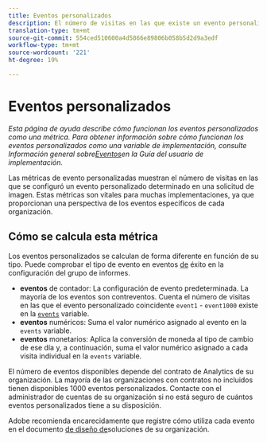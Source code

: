 ```yaml
---
title: Eventos personalizados
description: El número de visitas en las que existe un evento personalizado.
translation-type: tm+mt
source-git-commit: 554ced510600a4d5866e89806b058b5d2d9a3edf
workflow-type: tm+mt
source-wordcount: '221'
ht-degree: 19%

---
```



# Eventos personalizados

*Esta página de ayuda describe cómo funcionan los eventos personalizados como una métrica. Para obtener información sobre cómo funcionan los eventos personalizados como una variable de implementación, consulte Información general sobre[Eventos](/help/implement/vars/page-vars/events/events-overview.md)en la Guía del usuario de implementación.*

Las métricas de evento personalizadas muestran el número de visitas en las que se configuró un evento personalizado determinado en una solicitud de imagen. Estas métricas son vitales para muchas implementaciones, ya que proporcionan una perspectiva de los eventos específicos de cada organización.

## Cómo se calcula esta métrica

Los eventos personalizados se calculan de forma diferente en función de su tipo. Puede comprobar el tipo de evento en eventos [de](../../admin/admin/c-success-events/success-event.md) éxito en la configuración del grupo de informes.

* **eventos** de contador: La configuración de evento predeterminada. La mayoría de los eventos son contreventos. Cuenta el número de visitas en las que el evento personalizado coincidente `event1` - `event1000` existe en la [`events`](/help/implement/vars/page-vars/events/events-overview.md) variable.
* **eventos** numéricos: Suma el valor numérico asignado al evento en la `events` variable.
* **eventos** monetarios: Aplica la conversión de moneda al tipo de cambio de ese día y, a continuación, suma el valor numérico asignado a cada visita individual en la `events` variable.

El número de eventos disponibles depende del contrato de Analytics de su organización. La mayoría de las organizaciones con contratos no incluidos tienen disponibles 1000 eventos personalizados. Contacte con el administrador de cuentas de su organización si no está seguro de cuántos eventos personalizados tiene a su disposición.

Adobe recomienda encarecidamente que registre cómo utiliza cada evento en el documento [de diseño de](/help/implement/prepare/solution-design.md)soluciones de su organización.
